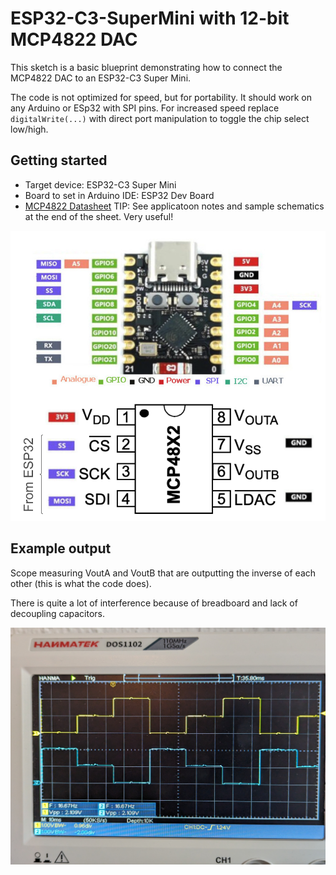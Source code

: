 # ESP32-C3-SuperMini with 12-bit MCP4822 DAC

This sketch is a basic blueprint demonstrating how to connect the MCP4822 DAC to an ESP32-C3 Super Mini.

The code is not optimized for speed, but for portability. It should work on any Arduino or ESp32 with SPI pins.
For increased speed replace `digitalWrite(...)` with direct port manipulation to toggle the chip select low/high.

## Getting started

- Target device: ESP32-C3 Super Mini
- Board to set in Arduino IDE: ESP32 Dev Board
- [MCP4822 Datasheet](./docs/MCP4822-DAC-datasheet.pdf) TIP: See applicatoon notes and sample schematics at the end of the sheet. Very useful!


![ESP32-C3 Super Mini connected to MCP4288 DAC](./docs/ESP32-C3-SuperMini_SPI-DAC_Connect.png)

## Example output

Scope measuring VoutA and VoutB that are outputting the inverse of each other (this is what the code does).

There is quite a lot of interference because of breadboard and lack of decoupling capacitors.

![Oscilloscope photo](./docs/scope-shot.jpg)
